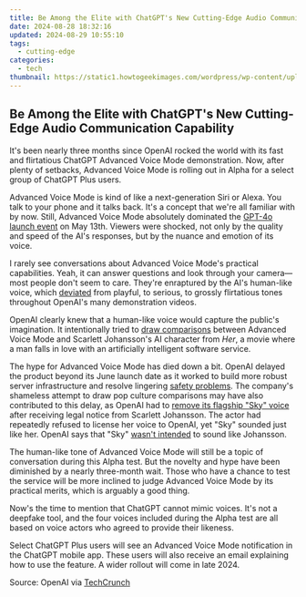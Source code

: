 ```yaml
---
title: Be Among the Elite with ChatGPT's New Cutting-Edge Audio Communication Capability
date: 2024-08-28 18:32:16
updated: 2024-08-29 10:55:10
tags:
  - cutting-edge
categories:
  - tech
thumbnail: https://static1.howtogeekimages.com/wordpress/wp-content/uploads/2024/01/chatgpt-hero.jpg
---
```


## Be Among the Elite with ChatGPT's New Cutting-Edge Audio Communication Capability

It's been nearly three months since OpenAI rocked the world with its fast and flirtatious ChatGPT Advanced Voice Mode demonstration. Now, after plenty of setbacks, Advanced Voice Mode is rolling out in Alpha for a select group of ChatGPT Plus users.

 Advanced Voice Mode is kind of like a next-generation Siri or Alexa. You talk to your phone and it talks back. It's a concept that we're all familiar with by now. Still, Advanced Voice Mode absolutely dominated the [GPT-4o launch event](https://vp-tips.techidaily.com/digitize-effortlessly-turn-to-mematic-for-2024/) on May 13th. Viewers were shocked, not only by the quality and speed of the AI's responses, but by the nuance and emotion of its voice.

 I rarely see conversations about Advanced Voice Mode's practical capabilities. Yeah, it can answer questions and look through your camera—most people don't seem to care. They're enraptured by the AI's human-like voice, which [deviated](https://www.youtube.com/watch?v=vgYi3Wr7v%5Fg) from playful, to serious, to grossly flirtatious tones throughout OpenAI's many demonstration videos.

 OpenAI clearly knew that a human-like voice would capture the public's imagination. It intentionally tried to [draw comparisons](http://x.com/sama/status/1790075827666796666?lang=en) between Advanced Voice Mode and Scarlett Johansson's AI character from _Her_, a movie where a man falls in love with an artificially intelligent software service.

 The hype for Advanced Voice Mode has died down a bit. OpenAI delayed the product beyond its June launch date as it worked to build more robust server infrastructure and resolve lingering [safety problems](https://techcrunch.com/2024/06/25/openai-delays-chatgpts-new-voice-mode/). The company's shameless attempt to draw pop culture comparisons may have also contributed to this delay, as OpenAI had to [remove its flagship "Sky" voice](https://www.theguardian.com/technology/article/2024/may/27/scarlett-johansson-openai-legal-artificial-intelligence-chatgpt) after receiving legal notice from Scarlett Johansson. The actor had repeatedly refused to license her voice to OpenAI, yet "Sky" sounded just like her. OpenAI says that "Sky" [wasn't intended](https://openai.com/index/how-the-voices-for-chatgpt-were-chosen/) to sound like Johansson.

 The human-like tone of Advanced Voice Mode will still be a topic of conversation during this Alpha test. But the novelty and hype have been diminished by a nearly three-month wait. Those who have a chance to test the service will be more inclined to judge Advanced Voice Mode by its practical merits, which is arguably a good thing.

 Now's the time to mention that ChatGPT cannot mimic voices. It's not a deepfake tool, and the four voices included during the Alpha test are all based on voice actors who agreed to provide their likeness.

 Select ChatGPT Plus users will see an Advanced Voice Mode notification in the ChatGPT mobile app. These users will also receive an email explaining how to use the feature. A wider rollout will come in late 2024.

 Source: OpenAI via [TechCrunch](https://techcrunch.com/2024/07/30/openai-releases-chatgpts-super-realistic-voice-feature/)

<ins class="adsbygoogle"
     style="display:block"
     data-ad-format="autorelaxed"
     data-ad-client="ca-pub-7571918770474297"
     data-ad-slot="1223367746"></ins>



<ins class="adsbygoogle"
     style="display:block"
     data-ad-client="ca-pub-7571918770474297"
     data-ad-slot="8358498916"
     data-ad-format="auto"
     data-full-width-responsive="true"></ins>

